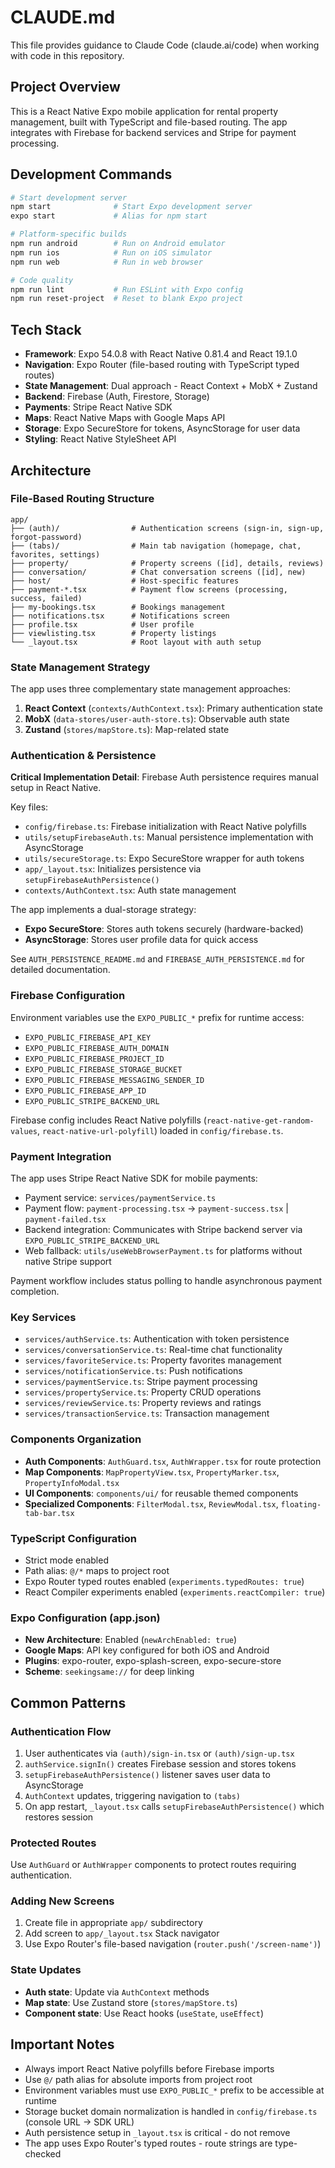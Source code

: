 # CLAUDE.md

This file provides guidance to Claude Code (claude.ai/code) when working with code in this repository.

## Project Overview

This is a React Native Expo mobile application for rental property management, built with TypeScript and file-based routing. The app integrates with Firebase for backend services and Stripe for payment processing.

## Development Commands

```bash
# Start development server
npm start              # Start Expo development server
expo start             # Alias for npm start

# Platform-specific builds
npm run android        # Run on Android emulator
npm run ios            # Run on iOS simulator
npm run web            # Run in web browser

# Code quality
npm run lint           # Run ESLint with Expo config
npm run reset-project  # Reset to blank Expo project
```

## Tech Stack

- **Framework**: Expo 54.0.8 with React Native 0.81.4 and React 19.1.0
- **Navigation**: Expo Router (file-based routing with TypeScript typed routes)
- **State Management**: Dual approach - React Context + MobX + Zustand
- **Backend**: Firebase (Auth, Firestore, Storage)
- **Payments**: Stripe React Native SDK
- **Maps**: React Native Maps with Google Maps API
- **Storage**: Expo SecureStore for tokens, AsyncStorage for user data
- **Styling**: React Native StyleSheet API

## Architecture

### File-Based Routing Structure

```
app/
├── (auth)/                # Authentication screens (sign-in, sign-up, forgot-password)
├── (tabs)/                # Main tab navigation (homepage, chat, favorites, settings)
├── property/              # Property screens ([id], details, reviews)
├── conversation/          # Chat conversation screens ([id], new)
├── host/                  # Host-specific features
├── payment-*.tsx          # Payment flow screens (processing, success, failed)
├── my-bookings.tsx        # Bookings management
├── notifications.tsx      # Notifications screen
├── profile.tsx            # User profile
├── viewlisting.tsx        # Property listings
└── _layout.tsx            # Root layout with auth setup
```

### State Management Strategy

The app uses three complementary state management approaches:

1. **React Context** (`contexts/AuthContext.tsx`): Primary authentication state
2. **MobX** (`data-stores/user-auth-store.ts`): Observable auth state
3. **Zustand** (`stores/mapStore.ts`): Map-related state

### Authentication & Persistence

**Critical Implementation Detail**: Firebase Auth persistence requires manual setup in React Native.

Key files:
- `config/firebase.ts`: Firebase initialization with React Native polyfills
- `utils/setupFirebaseAuth.ts`: Manual persistence implementation with AsyncStorage
- `utils/secureStorage.ts`: Expo SecureStore wrapper for auth tokens
- `app/_layout.tsx`: Initializes persistence via `setupFirebaseAuthPersistence()`
- `contexts/AuthContext.tsx`: Auth state management

The app implements a dual-storage strategy:
- **Expo SecureStore**: Stores auth tokens securely (hardware-backed)
- **AsyncStorage**: Stores user profile data for quick access

See `AUTH_PERSISTENCE_README.md` and `FIREBASE_AUTH_PERSISTENCE.md` for detailed documentation.

### Firebase Configuration

Environment variables use the `EXPO_PUBLIC_*` prefix for runtime access:
- `EXPO_PUBLIC_FIREBASE_API_KEY`
- `EXPO_PUBLIC_FIREBASE_AUTH_DOMAIN`
- `EXPO_PUBLIC_FIREBASE_PROJECT_ID`
- `EXPO_PUBLIC_FIREBASE_STORAGE_BUCKET`
- `EXPO_PUBLIC_FIREBASE_MESSAGING_SENDER_ID`
- `EXPO_PUBLIC_FIREBASE_APP_ID`
- `EXPO_PUBLIC_STRIPE_BACKEND_URL`

Firebase config includes React Native polyfills (`react-native-get-random-values`, `react-native-url-polyfill`) loaded in `config/firebase.ts`.

### Payment Integration

The app uses Stripe React Native SDK for mobile payments:

- Payment service: `services/paymentService.ts`
- Payment flow: `payment-processing.tsx` → `payment-success.tsx` | `payment-failed.tsx`
- Backend integration: Communicates with Stripe backend server via `EXPO_PUBLIC_STRIPE_BACKEND_URL`
- Web fallback: `utils/useWebBrowserPayment.ts` for platforms without native Stripe support

Payment workflow includes status polling to handle asynchronous payment completion.

### Key Services

- `services/authService.ts`: Authentication with token persistence
- `services/conversationService.ts`: Real-time chat functionality
- `services/favoriteService.ts`: Property favorites management
- `services/notificationService.ts`: Push notifications
- `services/paymentService.ts`: Stripe payment processing
- `services/propertyService.ts`: Property CRUD operations
- `services/reviewService.ts`: Property reviews and ratings
- `services/transactionService.ts`: Transaction management

### Components Organization

- **Auth Components**: `AuthGuard.tsx`, `AuthWrapper.tsx` for route protection
- **Map Components**: `MapPropertyView.tsx`, `PropertyMarker.tsx`, `PropertyInfoModal.tsx`
- **UI Components**: `components/ui/` for reusable themed components
- **Specialized Components**: `FilterModal.tsx`, `ReviewModal.tsx`, `floating-tab-bar.tsx`

### TypeScript Configuration

- Strict mode enabled
- Path alias: `@/*` maps to project root
- Expo Router typed routes enabled (`experiments.typedRoutes: true`)
- React Compiler experiments enabled (`experiments.reactCompiler: true`)

### Expo Configuration (app.json)

- **New Architecture**: Enabled (`newArchEnabled: true`)
- **Google Maps**: API key configured for both iOS and Android
- **Plugins**: expo-router, expo-splash-screen, expo-secure-store
- **Scheme**: `seekingsame://` for deep linking

## Common Patterns

### Authentication Flow

1. User authenticates via `(auth)/sign-in.tsx` or `(auth)/sign-up.tsx`
2. `authService.signIn()` creates Firebase session and stores tokens
3. `setupFirebaseAuthPersistence()` listener saves user data to AsyncStorage
4. `AuthContext` updates, triggering navigation to `(tabs)`
5. On app restart, `_layout.tsx` calls `setupFirebaseAuthPersistence()` which restores session

### Protected Routes

Use `AuthGuard` or `AuthWrapper` components to protect routes requiring authentication.

### Adding New Screens

1. Create file in appropriate `app/` subdirectory
2. Add screen to `app/_layout.tsx` Stack navigator
3. Use Expo Router's file-based navigation (`router.push('/screen-name')`)

### State Updates

- **Auth state**: Update via `AuthContext` methods
- **Map state**: Use Zustand store (`stores/mapStore.ts`)
- **Component state**: Use React hooks (`useState`, `useEffect`)

## Important Notes

- Always import React Native polyfills before Firebase imports
- Use `@/` path alias for absolute imports from project root
- Environment variables must use `EXPO_PUBLIC_*` prefix to be accessible at runtime
- Storage bucket domain normalization is handled in `config/firebase.ts` (console URL → SDK URL)
- Auth persistence setup in `_layout.tsx` is critical - do not remove
- The app uses Expo Router's typed routes - route strings are type-checked
